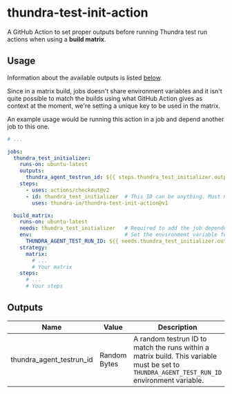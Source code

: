 # thundra-test-init-action

A GitHub Action to set proper outputs before running Thundra test run actions when using a **build matrix**.

## Usage

Information about the available outputs is listed [below](#outputs).

Since in a matrix build, jobs doesn't share environment variables and it isn't quite possible to match the builds using what GitHub Action gives as context at the moment, we're setting a unique key to be used in the matrix.

An example usage would be running this action in a job and depend another job to this one.

```yaml
# ...

jobs:
  thundra_test_initializer:
    runs-on: ubuntu-latest
    outputs:
      thundra_agent_testrun_id: ${{ steps.thundra_test_initializer.outputs.thundra_agent_testrun_id }}
    steps:
      - uses: actions/checkout@v2
      - id: thundra_test_initializer  # This ID can be anything. Must match the path for the output variable
        uses: thundra-io/thundra-test-init-action@v1

  build_matrix:
    runs-on: ubuntu-latest
    needs: thundra_test_initializer   # Required to add the job dependency
    env:                              # Set the environment variable for all the steps
      THUNDRA_AGENT_TEST_RUN_ID: ${{ needs.thundra_test_initializer.outputs.thundra_agent_testrun_id }}
    strategy:
      matrix:
        # ...
        # Your matrix
    steps:
      # ...
      # Your steps
```

## Outputs

| Name                          | Value                 | Description
| ---                           | ---                   | ---
| thundra_agent_testrun_id      | Random Bytes          | A random testrun ID to match the runs within a matrix build. This variable must be set to `THUNDRA_AGENT_TEST_RUN_ID` environment variable.
